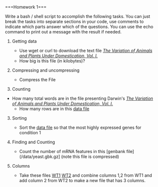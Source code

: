 ===Homework 1===

Write a bash / shell script to accomplish the following tasks.  You
can just break the tasks into separate sections in your code, use
comments to indicate which parts answer which of the questions. You
can use the echo command to print out a message with the result if
needed.

1. Getting data 
    + Use wget or curl to download the text file [_The Variation of Animals and Plants Under Domestication, Vol. I._](http://www.gutenberg.org/cache/epub/24923/pg24923.txt)
    + How big is this file (in kilobytes)?

2. Compressing and uncompressing

   + Compress the File
   
2. Counting

+ How many total words are in the file presenting Darwin's [_The Variation of Animals and Plants Under Domestication, Vol. I._](http://www.gutenberg.org/cache/epub/24923/pg24923.txt)
    + How many rows are in this [data file](/data/Nc_EXP1.tab)
    
3. Sorting

   + Sort the [data file](/data/Nc_EXP1.tab) so that the most highly
   expressed genes for condition 1
   
1. Finding and Counting

   + Count the number of mRNA features in this [genbank file](/data/yeast.gbk.gz] (note this file is compressed)
   
1. Columns

   + Take these files [WT1](/data/) [WT2](/data/) and combine columns 1,2 from WT1 and add column 2 from WT2 to make a new file that has 3 columns.
